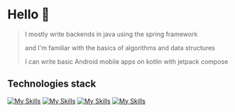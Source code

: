 # Hello 👋
> I mostly write backends in java using the spring framework
>
> and I'm familiar with the basics of algorithms and data structures
>
> I can write basic Android mobile apps on kotlin with jetpack compose

## Technologies stack
[![My Skills](https://skillicons.dev/icons?i=java,spring,idea,postgres,postman,redis)](https://skillicons.dev)
[![My Skills](https://skillicons.dev/icons?i=linux,ubuntu,bash,git)](https://skillicons.dev)
[![My Skills](https://skillicons.dev/icons?i=kotlin,androidstudio)](https://skillicons.dev)
[![My Skills](https://skillicons.dev/icons?i=obsidian)](https://skillicons.dev)

<!--
**TimofeyNovv/TimofeyNovv** is a ✨ _special_ ✨ repository because its `README.md` (this file) appears on your GitHub profile.

Here are some ideas to get you started:

- 🔭 I’m currently working on ...
- 🌱 I’m currently learning ...
- 👯 I’m looking to collaborate on ...
- 🤔 I’m looking for help with ...
- 💬 Ask me about ...
- 📫 How to reach me: ...
- 😄 Pronouns: ...
- ⚡ Fun fact: ...
-->
